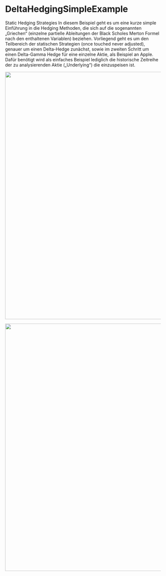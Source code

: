 # DeltaHedgingSimpleExample
Static Hedging Strategies
In diesem Beispiel geht es um eine kurze simple Einführung in die Hedging Methoden, die sich auf die sogenannten „Griechen“ (einzelne partielle Ableitungen der Black Scholes Merton Formel nach den enthaltenen Variablen) beziehen. Vorliegend geht es um den Teilbereich der statischen Strategien (once touched never adjusted), genauer um einen Delta-Hedge zunächst, sowie im zweiten Schritt um einen Delta-Gamma Hedge für eine einzelne Aktie, als Beispiel an Apple.
Dafür benötigt wird als einfaches Beispiel lediglich die historische Zeitreihe der zu analysierenden Aktie („Underlying“) die einzuspeisen ist.
<p align="center">
  <img src="https://github.com/RobertHennings/Delta_Hedging_with_Derivatives/blob/master/PL_Delta_HedgedPortfolio.png" 
       width="800"/>
</p>

<p align="center">
  <img src="https://github.com/RobertHennings/Delta_Hedging_with_Derivatives/blob/master/TotalGainLossDeltaHedgedPortfolio.png" 
       width="800"/>
</p>

